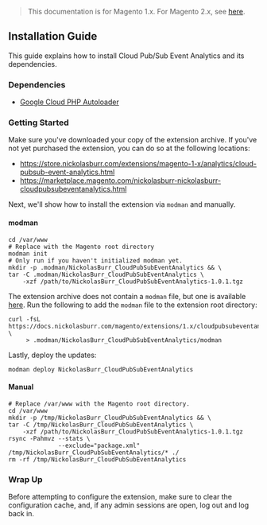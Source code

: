 <blockquote class="important">This documentation is for Magento 1.x. For Magento 2.x, see <a href="https://docs.nickolasburr.com/magento/extensions/2.x/cloudpubsubeventanalytics/latest/">here</a>.</blockquote>

## Installation Guide

This guide explains how to install Cloud Pub/Sub Event Analytics and its dependencies.

### Dependencies

+ [Google Cloud PHP Autoloader](https://github.com/nickolasburr/GoogleCloudPHPAutoloader.git)

### Getting Started

Make sure you've downloaded your copy of the extension archive. If you've not yet purchased the extension, you can do so at the following locations:

+ <a href="https://store.nickolasburr.com/extensions/magento-1-x/analytics/cloud-pubsub-event-analytics.html" target="_blank">https://store.nickolasburr.com/extensions/magento-1-x/analytics/cloud-pubsub-event-analytics.html</a>
+ <a href="https://marketplace.magento.com/nickolasburr-nickolasburr-cloudpubsubeventanalytics.html" target="_blank">https://marketplace.magento.com/nickolasburr-nickolasburr-cloudpubsubeventanalytics.html</a>

Next, we'll show how to install the extension via `modman` and manually.

#### modman

```
cd /var/www                                                           # Replace with the Magento root directory
modman init                                                           # Only run if you haven't initialized modman yet.
mkdir -p .modman/NickolasBurr_CloudPubSubEventAnalytics && \
tar -C .modman/NickolasBurr_CloudPubSubEventAnalytics \
    -xzf /path/to/NickolasBurr_CloudPubSubEventAnalytics-1.0.1.tgz
```

The extension archive does not contain a `modman` file, but one is available [here](https://docs.nickolasburr.com/magento/extensions/1.x/cloudpubsubeventanalytics/latest/examples/modman).
Run the following to add the `modman` file to the extension root directory:

```
curl -fsL https://docs.nickolasburr.com/magento/extensions/1.x/cloudpubsubeventanalytics/latest/examples/modman \
     > .modman/NickolasBurr_CloudPubSubEventAnalytics/modman
```

Lastly, deploy the updates:

```
modman deploy NickolasBurr_CloudPubSubEventAnalytics
```

#### Manual

```
# Replace /var/www with the Magento root directory.
cd /var/www
mkdir -p /tmp/NickolasBurr_CloudPubSubEventAnalytics && \
tar -C /tmp/NickolasBurr_CloudPubSubEventAnalytics \
    -xzf /path/to/NickolasBurr_CloudPubSubEventAnalytics-1.0.1.tgz
rsync -Pahmvz --stats \
              --exclude="package.xml" /tmp/NickolasBurr_CloudPubSubEventAnalytics/* ./
rm -rf /tmp/NickolasBurr_CloudPubSubEventAnalytics
```

### Wrap Up

Before attempting to configure the extension, make sure to clear the configuration cache, and, if any admin sessions are open, log out and log back in.
